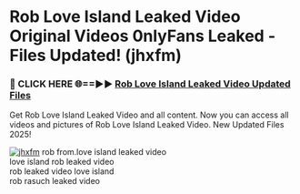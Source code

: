 # Rob Love Island Leaked Video Original Videos 0nlyFans Leaked - Files Updated! (jhxfm)

<h3>🔴 CLICK HERE 🌐==►► <a href="https://tinyurl.com/2jnfzry5" rel="nofollow">Rob Love Island Leaked Video Updated Files</a></h3>

Get Rob Love Island Leaked Video and all content. Now you can access all videos and pictures of Rob Love Island Leaked Video. New Updated Files 2025!

[![jhxfm](https://i.imgur.com/GyGTBgg.gif)](https://tinyurl.com/2jnfzry5)
rob from.love island leaked video<br>
love island rob leaked video<br>
rob leaked video love island<br>
rob rasuch leaked video